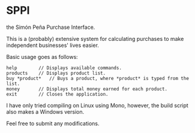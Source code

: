 # SPPI
the Simón Peña Purchase Interface.

This is a (probably) extensive system for calculating purchases to make independent businesses' lives easier.

Basic usage goes as follows:

	help		// Displays available commands.
	products	// Displays product list.
	buy *product*	// Buys a product, where *product* is typed from the list.
	money		// Displays total money earned for each product.
	exit		// Closes the application.

I have only tried compiling on Linux using Mono, however, the build script also makes a Windows version.

Feel free to submit any modifications.
